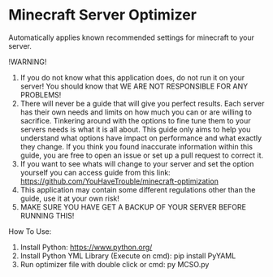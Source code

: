 # Minecraft Server Optimizer
Automatically applies known recommended settings for minecraft to your server.

!WARNING!
1. If you do not know what this application does, do not run it on your server!
You should know that WE ARE NOT RESPONSIBLE FOR ANY PROBLEMS!
2. There will never be a guide that will give you perfect results. Each server has their own needs and limits on how much you can or are willing to sacrifice. Tinkering around with the options to fine tune them to your servers needs is what it is all about. This guide only aims to help you understand what options have impact on performance and what exactly they change. If you think you found inaccurate information within this guide, you are free to open an issue or set up a pull request to correct it.
3. If you want to see whats will change to your server and set the option yourself you can access guide from this link: https://github.com/YouHaveTrouble/minecraft-optimization
4. This application may contain some different regulations other than the guide, use it at your own risk!
5. MAKE SURE YOU HAVE GET A BACKUP OF YOUR SERVER BEFORE RUNNING THIS!

How To Use:
1. Install Python: https://www.python.org/
2. Install Python YML Library (Execute on cmd): pip install PyYAML
3. Run optimizer file with double click or cmd: py MCSO.py
